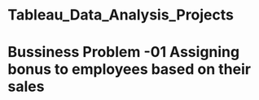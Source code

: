 # Tableau_Data_Analysis_Projects

# **Bussiness Problem -01** Assigning bonus to employees based on their sales
